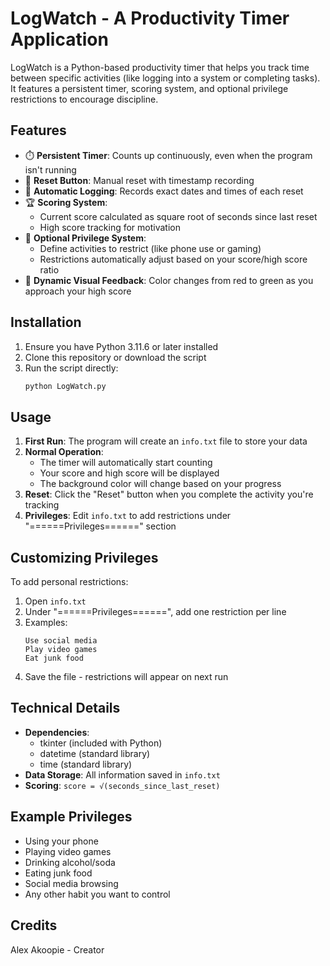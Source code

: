 # LogWatch - A Productivity Timer Application

LogWatch is a Python-based productivity timer that helps you track time between specific activities (like logging into a system or completing tasks). It features a persistent timer, scoring system, and optional privilege restrictions to encourage discipline.

## Features

- ⏱️ **Persistent Timer**: Counts up continuously, even when the program isn't running
- 🔄 **Reset Button**: Manual reset with timestamp recording
- 📅 **Automatic Logging**: Records exact dates and times of each reset
- 🏆 **Scoring System**: 
  - Current score calculated as square root of seconds since last reset
  - High score tracking for motivation
- 🚫 **Optional Privilege System**:
  - Define activities to restrict (like phone use or gaming)
  - Restrictions automatically adjust based on your score/high score ratio
- 🎨 **Dynamic Visual Feedback**: Color changes from red to green as you approach your high score

## Installation

1. Ensure you have Python 3.11.6 or later installed
2. Clone this repository or download the script
3. Run the script directly:
   ```bash
   python LogWatch.py
   ```

## Usage

1. **First Run**: The program will create an `info.txt` file to store your data
2. **Normal Operation**:
   - The timer will automatically start counting
   - Your score and high score will be displayed
   - The background color will change based on your progress
3. **Reset**: Click the "Reset" button when you complete the activity you're tracking
4. **Privileges**: Edit `info.txt` to add restrictions under "======Privileges======" section

## Customizing Privileges

To add personal restrictions:
1. Open `info.txt`
2. Under "======Privileges======", add one restriction per line
3. Examples:
   ```
   Use social media
   Play video games
   Eat junk food
   ```
4. Save the file - restrictions will appear on next run

## Technical Details

- **Dependencies**: 
  - tkinter (included with Python)
  - datetime (standard library)
  - time (standard library)
- **Data Storage**: All information saved in `info.txt`
- **Scoring**: `score = √(seconds_since_last_reset)`

## Example Privileges

- Using your phone
- Playing video games
- Drinking alcohol/soda
- Eating junk food
- Social media browsing
- Any other habit you want to control

## Credits

Alex Akoopie - Creator
